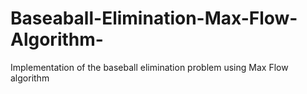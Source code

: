 # Baseaball-Elimination-Max-Flow-Algorithm-
Implementation of the baseball elimination problem using Max Flow algorithm 
